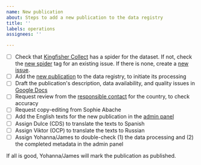 ```yaml
---
name: New publication
about: Steps to add a new publication to the data registry
title: ''
labels: operations
assignees: ''

---
```


* [ ] Check that [Kingfisher Collect](https://kingfisher-collect.readthedocs.io/en/latest/spiders.html) has a spider for the dataset. If not, check the [new spider](https://github.com/open-contracting/kingfisher-collect/issues?q=is%3Aissue+is%3Aopen+label%3A%22new+spider%22) tag for an existing issue. If there is none, create a [new issue](https://github.com/open-contracting/kingfisher-collect/issues/new?assignees=&labels=new+spider&template=new-spider.md&title=).
* [ ] Add the [new publication](https://data-registry.datlab.eu/admin/data_registry/collection/add/) to the data registry, to initiate its processing
* [ ] Draft the publication's description, data availability, and quality issues in [Google Docs](https://docs.google.com/document/d/1Pr87zDrs9YY7BEvr_e6QjOy0gexs06dU9ES2_-V7Lzw/edit)
* [ ] Request review from the [responsible contact](https://crm.open-contracting.org/projects/ocds/wiki/Responsible_contacts) for the country, to check accuracy
* [ ] Request copy-editing from Sophie Abache
* [ ] Add the English texts for the new publication in the [admin panel](https://data-registry.datlab.eu/admin/data_registry/collection/)
* [ ] Assign Dulce (CDS) to translate the texts to Spanish
* [ ] Assign Viktor (OCP) to translate the texts to Russian
* [ ] Assign Yohanna/James to double-check (1) the data processing and (2) the completed metadata in the admin panel

If all is good, Yohanna/James will mark the publication as published.
